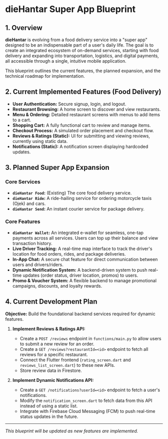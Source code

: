 # dieHantar Super App Blueprint

## 1. Overview

**dieHantar** is evolving from a food delivery service into a "super app" designed to be an indispensable part of a user's daily life. The goal is to create an integrated ecosystem of on-demand services, starting with food delivery and expanding into transportation, logistics, and digital payments, all accessible through a single, intuitive mobile application.

This blueprint outlines the current features, the planned expansion, and the technical roadmap for implementation.

## 2. Current Implemented Features (Food Delivery)

-   **User Authentication:** Secure signup, login, and logout.
-   **Restaurant Browsing:** A home screen to discover and view restaurants.
-   **Menu & Ordering:** Detailed restaurant screens with menus to add items to a cart.
-   **Shopping Cart:** A fully functional cart to review and manage items.
-   **Checkout Process:** A simulated order placement and checkout flow.
-   **Reviews & Ratings (Static):** UI for submitting and viewing reviews, currently using static data.
-   **Notifications (Static):** A notification screen displaying hardcoded updates.

## 3. Planned Super App Expansion

### Core Services
-   **`dieHantar Food`:** (Existing) The core food delivery service.
-   **`dieHantar Ride`:** A ride-hailing service for ordering motorcycle taxis (Ojek) and cars.
-   **`dieHantar Send`:** An instant courier service for package delivery.

### Core Features
-   **`dieHantar Wallet`:** An integrated e-wallet for seamless, one-tap payments across all services. Users can top up their balance and view transaction history.
-   **Live Driver Tracking:** A real-time map interface to track the driver's location for food orders, rides, and package deliveries.
-   **In-App Chat:** A secure chat feature for direct communication between users and drivers/riders.
-   **Dynamic Notification System:** A backend-driven system to push real-time updates (order status, driver location, promos) to users.
-   **Promo & Voucher System:** A flexible backend to manage promotional campaigns, discounts, and loyalty rewards.

## 4. Current Development Plan

**Objective:** Build the foundational backend services required for dynamic features.

1.  **Implement Reviews & Ratings API:**
    *   Create a `POST /reviews` endpoint in `functions/main.py` to allow users to submit a new review for an order.
    *   Create a `GET /reviews?restaurantId=<id>` endpoint to fetch all reviews for a specific restaurant.
    *   Connect the Flutter frontend (`rating_screen.dart` and `reviews_list_screen.dart`) to these new APIs.
    *   Store review data in Firestore.

2.  **Implement Dynamic Notifications API:**
    *   Create a `GET /notifications?userId=<id>` endpoint to fetch a user's notifications.
    *   Modify the `notification_screen.dart` to fetch data from this API instead of using a static list.
    *   Integrate with Firebase Cloud Messaging (FCM) to push real-time status updates in the future.

---
*This blueprint will be updated as new features are implemented.*
